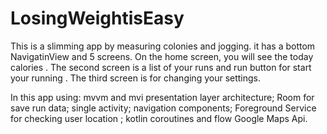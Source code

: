 # LosingWeightisEasy

This is a slimming app by measuring colonies and jogging.  it has a bottom NavigatinView and 5 screens.  On the home screen, you will see the today calories  .  The second screen is a list of your runs and  run button for start your running .  The third screen is for changing your settings.

In this app using:
mvvm and mvi presentation layer architecture;
Room for save run data;
single activity;
navigation components;
Foreground Service for checking user location ;
kotlin coroutines and flow 
Google Maps Api.


